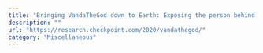 ```yaml
---
title: "Bringing VandaTheGod down to Earth: Exposing the person behind a 7-year hacktivism campaign"
description: ""
url: "https://research.checkpoint.com/2020/vandathegod/"
category: "Miscellaneous"
---
```

